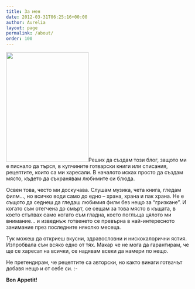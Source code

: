 ```yaml
---
title: За мен
date: 2012-03-31T06:25:16+00:00
author: Aurelia
layout: page
permalink: /about/
order: 100
---
```

[<img class="alignleft size-medium wp-image-318" title="288278_2300171823784_4522409_o" alt="" src="http://aurelias-kitchen.com/wp-content/uploads/2012/10/288278_2300171823784_4522409_o-225x300.jpeg" width="225" height="300" srcset="http://aurelias-kitchen.com/wp-content/uploads/2012/10/288278_2300171823784_4522409_o-225x300.jpeg 225w, http://aurelias-kitchen.com/wp-content/uploads/2012/10/288278_2300171823784_4522409_o-768x1024.jpeg 768w, http://aurelias-kitchen.com/wp-content/uploads/2012/10/288278_2300171823784_4522409_o.jpeg 1536w" sizes="(max-width: 225px) 100vw, 225px" />](http://aurelias-kitchen.com/wp-content/uploads/2012/10/288278_2300171823784_4522409_o.jpeg)Реших да създам този блог, защото ми е писнало да търся, в купчините готварски книги или списания, рецептите, които са ми харесали. В началото исках просто да създам място, където да съхранявам любимите си блюда.

Освен това, често ми доскучава. Слушам музика, чета книга, гледам филм&#8230;, но всичко води само до едно &#8211; храна, храна и пак храна. Не е същото да седнеш да гледаш любимия филм без нещо за &#8220;гризкане&#8221;. И когато съм отегчена до смърт, се сещам за това място в къщата, в което стъпвах само когато съм гладна, което поглъща цялото ми внимание&#8230; и изведнъж готвенето се превърна в най-интересното занимание през последните няколко месеца.

Тук можеш да откриеш вкусни, здравословни и нискокалорични ястия. Изпробвала съм всяко едно от тях. Макар че не мога да гарантирам, че ще се харесат на всички, се надявам всеки да намери по нещо.

Не претендирам, че рецептите са авторски, но както винаги готвачът добавя нещо и от себе си. <img src="http://aurelias-kitchen.com/wp-includes/images/smilies/simple-smile.png" alt=":-)" class="wp-smiley" style="height: 1em; max-height: 1em;" />

<p class="center">
  <strong>Bon Appetit!</strong>
</p>